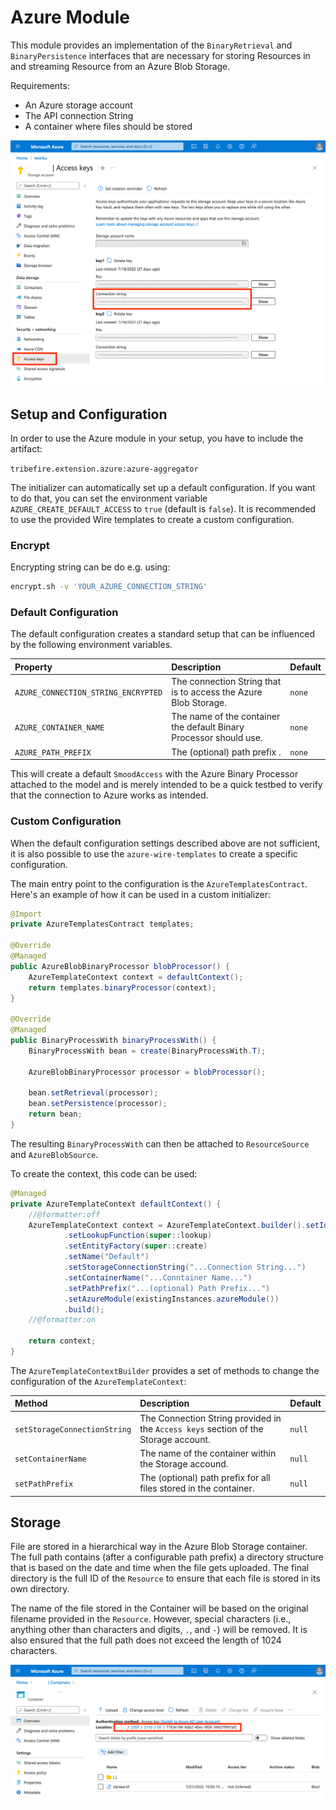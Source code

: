 # Azure Module

This module provides an implementation of the `BinaryRetrieval` and `BinaryPersistence` interfaces that are necessary for storing Resources in and streaming Resource from an Azure Blob Storage.

Requirements:

* An Azure storage account
* The API connection String
* A container where files should be stored

![Screenshot of Azure Account](images/access-keys.png)

## Setup and Configuration

In order to use the Azure module in your setup, you have to include the artifact:

`tribefire.extension.azure:azure-aggregator`

The initializer can automatically set up a default configuration. If you want to do that, you can set the environment variable `AZURE_CREATE_DEFAULT_ACCESS` to `true` (default is `false`). It is recommended to use the provided Wire templates to create a custom configuration.

### Encrypt

Encrypting string can be do e.g. using:
```bash
encrypt.sh -v 'YOUR_AZURE_CONNECTION_STRING'
```

### Default Configuration

The default configuration creates a standard setup that can be influenced by the following environment variables.


| Property           | Description      | Default      |
| :------------- | :----     | :----      |
| `AZURE_CONNECTION_STRING_ENCRYPTED`  | The connection String that is to access the Azure Blob Storage. | `none` |
| `AZURE_CONTAINER_NAME`  | The name of the container the default Binary Processor should use.  | `none` |
| `AZURE_PATH_PREFIX`  | The (optional) path prefix .  | `none` |

This will create a default `SmoodAccess` with the Azure Binary Processor attached to the model and is merely intended to be a quick testbed to verify that the connection to Azure works as intended.

### Custom Configuration

When the default configuration settings described above are not sufficient, it is also possible to use the `azure-wire-templates` to create a specific configuration.

The main entry point to the configuration is the `AzureTemplatesContract`. Here's an example of how it can be used in a custom initializer:

```java
@Import
private AzureTemplatesContract templates;

@Override
@Managed
public AzureBlobBinaryProcessor blobProcessor() {
    AzureTemplateContext context = defaultContext();
    return templates.binaryProcessor(context);
}

@Override
@Managed
public BinaryProcessWith binaryProcessWith() {
    BinaryProcessWith bean = create(BinaryProcessWith.T);

    AzureBlobBinaryProcessor processor = blobProcessor();

    bean.setRetrieval(processor);
    bean.setPersistence(processor);
    return bean;
}
```

The resulting `BinaryProcessWith` can then be attached to `ResourceSource` and `AzureBlobSource`.

To create the context, this code can be used:

```java
@Managed
private AzureTemplateContext defaultContext() {
    //@formatter:off
    AzureTemplateContext context = AzureTemplateContext.builder().setIdPrefix(initializerSupport.initializerId())
            .setLookupFunction(super::lookup)
            .setEntityFactory(super::create)
            .setName("Default")
            .setStorageConnectionString("...Connection String...")
            .setContainerName("...Conntainer Name...")
            .setPathPrefix("...(optional) Path Prefix...")
            .setAzureModule(existingInstances.azureModule())
            .build();
    //@formatter:on

    return context;
}
```

The `AzureTemplateContextBuilder` provides a set of methods to change the configuration of the `AzureTemplateContext`:


| Method           | Description      | Default      |
| :------------- | :----     | :----      |
| `setStorageConnectionString`      | The Connection String provided in the `Access keys` section of the Storage account.  | `null` |
| `setContainerName`      | The name of the container within the Storage accound.  | `null` |
| `setPathPrefix`      | The (optional) path prefix for all files stored in the container.  | `null` |


## Storage

File are stored in a hierarchical way in the Azure Blob Storage container. The full path contains (after a configurable path prefix) a directory structure that is based on the date and time when the file gets uploaded. The final directory is the full ID of the `Resource` to ensure that each file is stored in its own directory.

The name of the file stored in the Container will be based on the original filename provided in the `Resource`. However, special characters (i.e., anything other than characters and digits, `.`, and `-`) will be removed. It is also ensured that the full path does not exceed the length of 1024 characters.

![Screenshot of the file browser](images/storage.png)